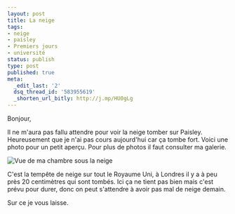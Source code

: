 ```yaml
---
layout: post
title: La neige
tags:
- neige
- paisley
- Premiers jours
- université
status: publish
type: post
published: true
meta:
  _edit_last: '2'
  dsq_thread_id: '583955619'
  _shorten_url_bitly: http://j.mp/HU0gLg
---
```

Bonjour,

Il ne m'aura pas fallu attendre pour voir la neige tomber sur Paisley. Heureusement que je n'ai pas cours aujourd'hui car ça tombe fort. Voici une photo pour un petit aperçu. Pour plus de photos il faut consulter ma galerie.

![Vue de ma chambre sous la neige](http://luxifer.fr/wordpress/wp-content/uploads/2009/02/02022009071-225x300.jpg "Paisley sous la neige")

C'est la tempête de neige sur tout le Royaume Uni, à Londres il y a à peu près 20 centimètres qui sont tombés. Ici ça ne tient pas bien mais c'est prévu pour durer, donc on peut s'attendre à avoir pas mal de neige demain.

Sur ce je vous laisse.
